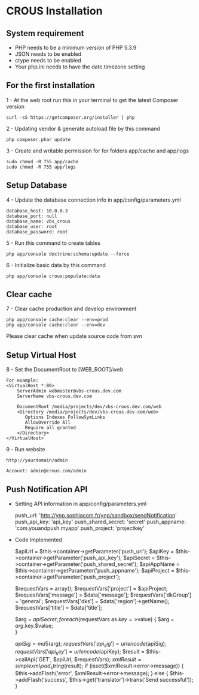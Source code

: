 CROUS Installation
===================

System requirement
------------------
- PHP needs to be a minimum version of PHP 5.3.9
- JSON needs to be enabled
- ctype needs to be enabled
- Your php.ini needs to have the date.timezone setting

For the first installation
--------------------------
1 - At the web root run this in your terminal to get the latest Composer version

    curl -sS https://getcomposer.org/installer | php

2 - Updating vendor & generate autoload file by this command 

    php composer.phar update

3 - Create and writable permission for for folders app/cache and app/logs

    sudo chmod -R 755 app/cache
    sudo chmod -R 755 app/logs

Setup Database
--------------
4 - Update the database connection info in app/config/parameters.yml 

    database_host: 10.0.0.3
    database_port: null
    database_name: vbs_crous
    database_user: root
    database_password: root

5 - Run this command to create tables

    php app/console doctrine:schema:update --force

6 - Initialize basic data by this command

    php app/console crous:populate:data
    
Clear cache
-----------
7 - Clear cache production and develop environment

    php app/console cache:clear --env=prod
    php app/console cache:clear --env=dev

Please clear cache when update source code from svn

Setup Virtual Host
------------------
8 - Set the DocumentRoot to [WEB_ROOT]/web

    For example:
    <VirtualHost *:80>
        ServerAdmin webmaster@vbs-crous.dev.com    
        ServerName vbs-crous.dev.com
   
        DocumentRoot /media/projects/dev/vbs-crous.dev.com/web
        <Directory /media/projects/dev/vbs-crous.dev.com/web>
           Options Indexes FollowSymLinks
           AllowOverride All 
           Require all granted
        </Directory>
    </VirtualHost>

9 - Run website
    
    http://yourdomain/admin

    Account: admin@crous.com/admin

Push Notification API
---------------------
- Setting API information in app/config/parameters.yml

    push_url: 'http://ynp.sophiacom.fr/ynp/sandbox/sendNotification'
    push_api_key: 'api_key'
    push_shared_secret: 'secret'
    push_appname: 'com.youandpush.myapp'
    push_project: 'projectkey'

- Code Implemented

    $apiUrl = $this->container->getParameter('push_url');
    $apiKey = $this->container->getParameter('push_api_key');
    $apiSecret = $this->container->getParameter('push_shared_secret');
    $apiAppName = $this->container->getParameter('push_appname');
    $apiProject = $this->container->getParameter('push_project');

    $requestVars = array();
    $requestVars['project'] = $apiProject;
    $requestVars['message'] = $data['message'];
    $requestVars['dkGroup'] = 'general';
    $requestVars['dks'] = $data['region']->getName();
    $requestVars['title'] = $data['title'];
                
    $arg = $apiSecret;
    foreach ($requestVars as $key=>$value) {
        $arg = $arg.$key.$value;   
    }

    $apiSig = md5($arg);
    $requestVars['api_sig'] = urlencode($apiSig);
    $requestVars['api_key'] = urlencode($apiKey);
    $result = $this->callApi('GET', $apiUrl, $requestVars);
    $xmlResult = simplexml_load_string($result);
    if (isset($xmlResult->error->message)) {
        $this->addFlash('error', $xmlResult->error->message);
    } else {
        $this->addFlash('success', $this->get('translator')->trans('Send successful'));
    }



